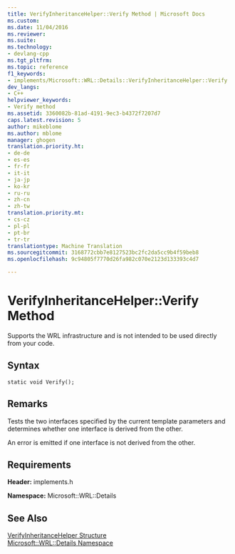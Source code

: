 ```yaml
---
title: VerifyInheritanceHelper::Verify Method | Microsoft Docs
ms.custom: 
ms.date: 11/04/2016
ms.reviewer: 
ms.suite: 
ms.technology:
- devlang-cpp
ms.tgt_pltfrm: 
ms.topic: reference
f1_keywords:
- implements/Microsoft::WRL::Details::VerifyInheritanceHelper::Verify
dev_langs:
- C++
helpviewer_keywords:
- Verify method
ms.assetid: 3360082b-81ad-4191-9ec3-b4372f7207d7
caps.latest.revision: 5
author: mikeblome
ms.author: mblome
manager: ghogen
translation.priority.ht:
- de-de
- es-es
- fr-fr
- it-it
- ja-jp
- ko-kr
- ru-ru
- zh-cn
- zh-tw
translation.priority.mt:
- cs-cz
- pl-pl
- pt-br
- tr-tr
translationtype: Machine Translation
ms.sourcegitcommit: 3168772cbb7e8127523bc2fc2da5cc9b4f59beb8
ms.openlocfilehash: 9c94805f7770d26fa982c070e2123d133393c4d7

---
```

# VerifyInheritanceHelper::Verify Method
Supports the WRL infrastructure and is not intended to be used directly from your code.  
  
## Syntax  
  
```  
static void Verify();  
```  
  
## Remarks  
 Tests the two interfaces specified by the current template parameters and determines whether one interface is derived from the other.  
  
 An error is emitted if one interface is not derived from the other.  
  
## Requirements  
 **Header:** implements.h  
  
 **Namespace:** Microsoft::WRL::Details  
  
## See Also  
 [VerifyInheritanceHelper Structure](../windows/verifyinheritancehelper-structure.md)   
 [Microsoft::WRL::Details Namespace](../windows/microsoft-wrl-details-namespace.md)


<!--HONumber=Jan17_HO1-->


